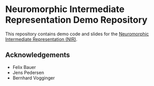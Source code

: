 # Neuromorphic Intermediate Representation Demo Repository

This repository contains demo code and slides for the [Neuromorphic Intermediate Representation (NIR)](https://github.com/neuromorphs/nir).

## Acknowledgements
* Felix Bauer
* Jens Pedersen
* Bernhard Vogginger